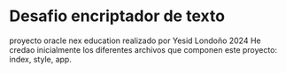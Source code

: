 <h1>Desafio encriptador de texto</h1>
proyecto oracle nex education
realizado por Yesid Londoño 2024

<body>He credao inicialmente los diferentes archivos que componen este proyecto: index, style, app. </body>
